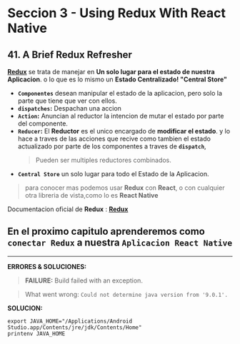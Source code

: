 # Seccion 3 - Using Redux With React Native
## **41. A Brief Redux Refresher**

**[Redux]** se trata de manejar en **Un solo lugar para el estado de nuestra Aplicacion**. o lo que es lo mismo un **Estado Centralizado! "Central Store"**

* **```Componentes```** desean manipular el estado de la aplicacion, pero solo la parte que tiene que ver con ellos.
* **```dispatches```:** Despachan una accion
* **```Action```:** Anuncian al reductor la intencion de mutar el estado por parte del componente.
* **```Reducer```:** El **Reductor** es el unico encargado de **modificar el estado**. y lo hace a traves de las acciones que recive como tambien el estado actualizado por parte de los componentes a traves de **```dispatch```**,
  > Pueden ser multiples reductores combinados.
* **```Central Store```** un solo lugar para todo el Estado de la Aplicacion.

> para conocer mas podemos usar **Redux** con **React**, o con cualquier otra libreria de vista,como lo es **React Native**

Documentacion oficial de **Redux** : **[Redux]**

## En el proximo capitulo aprenderemos como ```conectar Redux``` a nuestra ```Aplicacion React Native```

---
**ERRORES & SOLUCIONES:**

> **FAILURE:** Build failed with an exception.

> What went wrong: ```Could not determine java version from '9.0.1'.```

**SOLUCION:**

  ```unix
  export JAVA_HOME="/Applications/Android Studio.app/Contents/jre/jdk/Contents/Home"
  printenv JAVA_HOME
  ```


[Usando el componente ScrollView]:(https://facebook.github.io/react-native/docs/using-a-scrollview.html)
[Documentacion Oficial del Componente ScrollView]:(https://facebook.github.io/react-native/docs/scrollview.html)
[Using List Views]:(https://facebook.github.io/react-native/docs/using-a-listview.html)
[Documentacion oficial del Componente FlatList]:(https://facebook.github.io/react-native/docs/flatlist.html)
[Documentacion oficial del Componente SectionList]:(https://facebook.github.io/react-native/docs/sectionlist.html)
[Recursos Estaticos : Imagenes]:(https://facebook.github.io/react-native/docs/images.html)
[Documentacion oficial del Componente Image]:(https://facebook.github.io/react-native/docs/image.html)
[Componente Modal]:(https://facebook.github.io/react-native/docs/modal.html)
[Redux]:(https://redux.js.org/)
